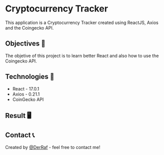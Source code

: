 # Cryptocurrency Tracker
This application is a Cryptocurrency Tracker created using ReactJS, Axios and the Coingecko API.

## Objectives 📎

The objetive of this project is to learn better React and also how to use the Coingecko API.

## Technologies 🚀
* React           - 17.0.1
* Axios           - 0.21.1
* CoinGecko API

## Result 🖥️

## Contact 📞
Created by [@DerRaf](https://www.linkedin.com/in/rafael-sordi/) - feel free to contact me!